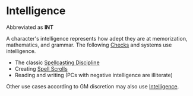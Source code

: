 # Intelligence

Abbreviated as **INT**

A character's intelligence represents how adept they are at memorization, mathematics, and grammar. The following [Checks](../../Game%20Procedures/Core%20Procedures/Check.md) and systems use intelligence.

- The classic [Spellcasting Discipline](../../Magic/Spellcasting/Spellcasting%20Disciplines/Spellcasting%20Disciplines.md)
- Creating [Spell Scrolls](../../Magic/Spellcasting/Spell%20Scrolls.md)
- Reading and writing (PCs with negative intelligence are illiterate)

Other use cases according to GM discretion may also use [Intelligence]().

